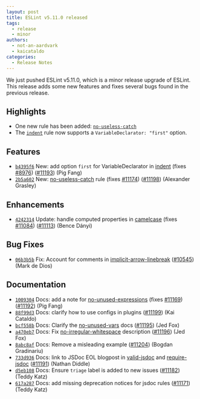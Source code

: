 ```yaml
---
layout: post
title: ESLint v5.11.0 released
tags:
  - release
  - minor
authors:
  - not-an-aardvark
  - kaicataldo
categories:
  - Release Notes
---
```


We just pushed ESLint v5.11.0, which is a minor release upgrade of ESLint. This release adds some new features and fixes several bugs found in the previous release.

## Highlights

* One new rule has been added: [`no-useless-catch`](/docs/rules/no-useless-catch)
* The [`indent`](/docs/rules/indent) rule now supports a `VariableDeclarator: "first"` option.

## Features


* [`b4395f6`](https://github.com/eslint/eslint/commit/b4395f671442a7e0be956382c24cce38025a6df6) New: add option `first` for VariableDeclarator in [indent](/docs/rules/indent) (fixes [#8976](https://github.com/eslint/eslint/issues/8976)) ([#11193](https://github.com/eslint/eslint/issues/11193)) (Pig Fang)
* [`2b5a602`](https://github.com/eslint/eslint/commit/2b5a60284670a3ab1281b206941ed38faf2ea10c) New: [no-useless-catch](/docs/rules/no-useless-catch) rule (fixes [#11174](https://github.com/eslint/eslint/issues/11174)) ([#11198](https://github.com/eslint/eslint/issues/11198)) (Alexander Grasley)




## Enhancements


* [`4242314`](https://github.com/eslint/eslint/commit/4242314215a6f35e432860433906f47af1a29724) Update: handle computed properties in [camelcase](/docs/rules/camelcase) (fixes [#11084](https://github.com/eslint/eslint/issues/11084)) ([#11113](https://github.com/eslint/eslint/issues/11113)) (Bence Dányi)




## Bug Fixes


* [`06b3b5b`](https://github.com/eslint/eslint/commit/06b3b5bfcf0429c5078d4f4af3c03bb777e4f022) Fix: Account for comments in [implicit-arrow-linebreak](/docs/rules/implicit-arrow-linebreak) ([#10545](https://github.com/eslint/eslint/issues/10545)) (Mark de Dios)




## Documentation


* [`1009304`](https://github.com/eslint/eslint/commit/100930493d9ab802a94dac5c761515b12241ddd2) Docs: add a note for [no-unused-expressions](/docs/rules/no-unused-expressions) (fixes [#11169](https://github.com/eslint/eslint/issues/11169)) ([#11192](https://github.com/eslint/eslint/issues/11192)) (Pig Fang)
* [`88f99d3`](https://github.com/eslint/eslint/commit/88f99d31b88a4cde4563bc4a6f4c41f0cc557885) Docs: clarify how to use configs in plugins ([#11199](https://github.com/eslint/eslint/issues/11199)) (Kai Cataldo)
* [`bcf558b`](https://github.com/eslint/eslint/commit/bcf558b2f7036f487af2bdb2b2d34b6cdf7fc174) Docs: Clarify the [no-unused-vars](/docs/rules/no-unused-vars) docs ([#11195](https://github.com/eslint/eslint/issues/11195)) (Jed Fox)
* [`a470eb7`](https://github.com/eslint/eslint/commit/a470eb73d52fae0f0bc48de5a487e23cf78fcfa9) Docs: Fix [no-irregular-whitespace](/docs/rules/no-irregular-whitespace) description ([#11196](https://github.com/eslint/eslint/issues/11196)) (Jed Fox)
* [`8abc8af`](https://github.com/eslint/eslint/commit/8abc8afe71691b747cbd1819a13d896e8aa5b92a) Docs: Remove a misleading example ([#11204](https://github.com/eslint/eslint/issues/11204)) (Bogdan Gradinariu)
* [`733d936`](https://github.com/eslint/eslint/commit/733d93618a99758a05453ab94505a9f1330950e0) Docs: link to JSDoc EOL blogpost in [valid-jsdoc](/docs/rules/valid-jsdoc) and [require-jsdoc](/docs/rules/require-jsdoc) ([#11191](https://github.com/eslint/eslint/issues/11191)) (Nathan Diddle)
* [`d5eb108`](https://github.com/eslint/eslint/commit/d5eb108e17f676d0e4fcddeb1211b4bdfac760c1) Docs: Ensure `triage` label is added to new issues ([#11182](https://github.com/eslint/eslint/issues/11182)) (Teddy Katz)
* [`617a287`](https://github.com/eslint/eslint/commit/617a2874ed085bca36ca289aac55e3b7f7ce937e) Docs: add missing deprecation notices for jsdoc rules ([#11171](https://github.com/eslint/eslint/issues/11171)) (Teddy Katz)
